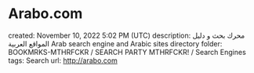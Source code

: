 # Arabo.com

created: November 10, 2022 5:02 PM (UTC)
description: محرك بحث و دليل المواقع العربية  Arab search engine and Arabic sites directory
folder: BOOKMRKS-MTHRFCKR / SEARCH PARTY MTHRFCKR! / Search Engines
tags: Search
url: http://arabo.com